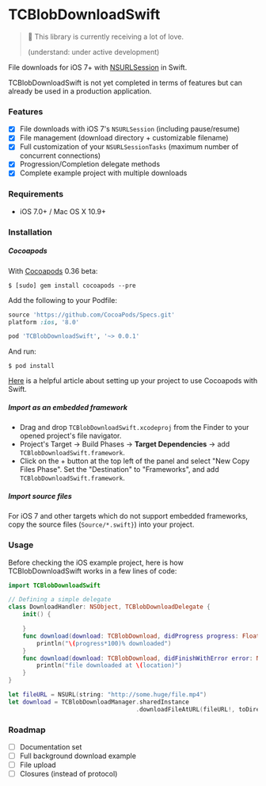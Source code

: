 # TCBlobDownloadSwift

> :heartbeat: This library is currently receiving a lot of love.
>
> (understand: under active development)

File downloads for iOS 7+ with [NSURLSession][nsurlsession-url] in Swift.

TCBlobDownloadSwift is not yet completed in terms of features but can already be used in a production application.

### Features
- [x] File downloads with iOS 7's `NSURLSession` (including pause/resume)
- [x] File management (download directory + customizable filename)
- [x] Full customization of your `NSURLSessionTasks` (maximum number of concurrent connections)
- [x] Progression/Completion delegate methods
- [x] Complete example project with multiple downloads

### Requirements
- iOS 7.0+ / Mac OS X 10.9+

### Installation

##### Cocoapods
With [Cocoapods][cocoapods-url] 0.36 beta:

```
$ [sudo] gem install cocoapods --pre
```

Add the following to your Podfile:

```ruby
source 'https://github.com/CocoaPods/Specs.git'
platform :ios, '8.0'

pod 'TCBlobDownloadSwift', '~> 0.0.1'
```

And run:

```
$ pod install
```

[Here][cocoapod-swift-help] is a helpful article about setting up your project to use Cocoapods with Swift.

##### Import as an embedded framework
- Drag and drop `TCBlobDownloadSwift.xcodeproj` from the Finder to your opened project's file navigator.
- Project's Target -> Build Phases -> **Target Dependencies** -> add `TCBlobDownloadSwift.framework`.
- Click on the + button at the top left of the panel and select "New Copy Files Phase". Set the "Destination" to "Frameworks", and add `TCBlobDownloadSwift.framework`.

##### Import source files
For iOS 7 and other targets which do not support embedded frameworks, copy the source files (`Source/*.swift}`) into your project.

### Usage

Before checking the iOS example project, here is how TCBlobDownloadSwift works in a few lines of code:

```swift
import TCBlobDownloadSwift

// Defining a simple delegate
class DownloadHandler: NSObject, TCBlobDownloadDelegate {
    init() {

    }
    func download(download: TCBlobDownload, didProgress progress: Float, totalBytesWritten: Int64, totalBytesExpectedToWrite: Int64) {
        println("\(progress*100)% downloaded")
    }
    func download(download: TCBlobDownload, didFinishWithError error: NSError?, atLocation location: NSURL?) {
        println("file downloaded at \(location)")
    }
}

let fileURL = NSURL(string: "http://some.huge/file.mp4")
let download = TCBlobDownloadManager.sharedInstance
                                    .downloadFileAtURL(fileURL!, toDirectory: nil, withName: nil, andDelegate: DownloadHandler())
```

### Roadmap
- [ ] Documentation set
- [ ] Full background download example
- [ ] File upload
- [ ] Closures (instead of protocol)

[nsurlsession-url]: https://developer.apple.com/library/ios/documentation/Foundation/Reference/NSURLSession_class/

[cocoapods-url]: http://cocoapods.org/

[cocoapod-swift-help]: http://swiftalicio.us/2014/11/using-cocoapods-from-swift/